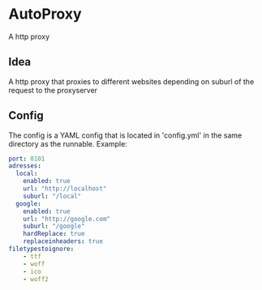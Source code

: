 # AutoProxy
A http proxy
## Idea
A http proxy that proxies to different websites depending on suburl of the request to the proxyserver

## Config
The config is a YAML config that is located in 'config.yml' in the same directory as the runnable.
Example:
```yaml
port: 8101
adresses:
  local:
    enabled: true
    url: "http://localhost"
    suburl: "/local"
  google:
    enabled: true
    url: "http://google.com"
    suburl: "/google"
    hardReplace: true
    replaceinheaders: true
filetypestoignore:
    - ttf
    - woff
    - ico
    - woff2
```
